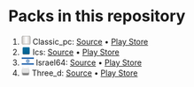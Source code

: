 # Packs in this repository
1. <img src='addons/themes/classic_pc/apk/flag/flag.png' height='16'>&nbsp;Classic_pc: [Source](addons/themes/classic_pc) • [Play Store](https://play.google.com/store/apps/details?id=com.anysoftkeyboard.theme.classic_pc)
1. <img src='addons/themes/ics/apk/flag/flag.png' height='16'>&nbsp;Ics: [Source](addons/themes/ics) • [Play Store](https://play.google.com/store/apps/details?id=com.anysoftkeyboard.theme.ics)
1. <img src='addons/themes/israel64/apk/flag/flag.png' height='16'>&nbsp;Israel64: [Source](addons/themes/israel64) • [Play Store](https://play.google.com/store/apps/details?id=com.anysoftkeyboard.theme.israel64)
1. <img src='addons/themes/three_d/apk/flag/flag.png' height='16'>&nbsp;Three_d: [Source](addons/themes/three_d) • [Play Store](https://play.google.com/store/apps/details?id=com.anysoftkeyboard.theme.three_d)
